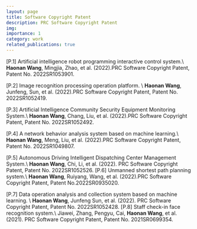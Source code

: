 ```yaml
---
layout: page
title: Software Copyright Patent
description: PRC Software Copyright Patent
img:
importance: 1
category: work
related_publications: true
---
```


[P.1] Artificial intelligence robot programming interactive control system.\\
      **Haonan Wang**, Mingjia, Zhao, et al. (2022).PRC Software Copyright Patent, Patent No. 2022SR1053901.
 
[P.2] Image recognition processing operation platform. \\
      **Haonan Wang**, Junfeng, Sun, et al. (2022).PRC Software Copyright Patent, Patent No. 2022SR1052419.
      
[P.3] Artificial Intelligence Community Security Equipment Monitoring System.\\
      **Haonan Wang**, Chang, Liu, et al. (2022).PRC Software Copyright Patent, Patent No. 2022SR1052492.
      
[P.4]  A network behavior analysis system based on machine learning.\\
      **Haonan Wang**, Meng, Liu, et al. (2022).PRC Software Copyright Patent, Patent No. 2022SR1049807.
      
[P.5]  Autonomous Driving Intelligent Dispatching Center Management System.\\
      **Haonan Wang**, Chi, Li, et al. (2022). PRC Software Copyright Patent, Patent No. 2022SR1052526.
[P.6] Unmanned shortest path planning system.\\
      **Haonan Wang**, Ruiyang, Wang, et al. (2022).PRC Software Copyright Patent, Patent No.2022SR0935020.
      
[P.7]  Data operation analysis and collection system based on machine learning. \\ 
      **Haonan Wang**, Junfeng Sun, et al. (2022). PRC Software Copyright Patent, Patent No. 2022SR1052428.
[P.8]  Staff check-in face recognition system.\\ 
    Jiawei, Zhang, Pengyu, Cai, **Haonan Wang**, et al. (2021). PRC Software Copyright Patent, Patent No. 2021SR0699354.
